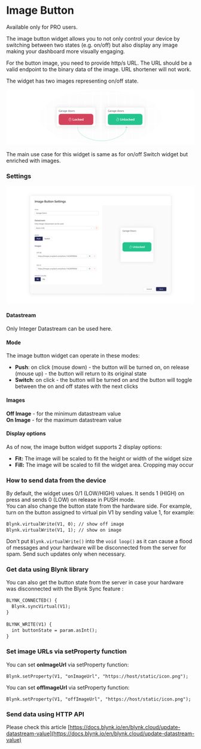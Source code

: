 # Image Button

Available only for PRO users.

The image button widget allows you to not only control your device by switching between two states (e.g. on/off) but also display any image making your dashboard more visually engaging.&#x20;

For the button image, you need to provide http/s URL. The URL should be a valid endpoint to the binary data of the image. URL shortener will not work.

The widget has two images representing on/off state.

![](../../.gitbook/assets/image-button-widget-newsletter.png)

The main use case for this widget is same as for on/off Switch widget but enriched with images.

### Settings

![Image Button SEttings](../../.gitbook/assets/image-button-widget-settings-documentation.png)

#### Datastream

Only Integer Datastream can be used here.

#### Mode

The image button widget can operate in these modes:

* **Push**: on click (mouse down) - the button will be turned on, on release (mouse up) - the button will return to its original state
* **Switch**: on click - the button will be turned on and the button will toggle between the on and off states with the next clicks

#### Images

**Off Image** - for the minimum datastream value\
**On Image** - for the maximum datastream value

#### Display options

As of now, the image button widget supports 2 display options:

* **Fit:** The image will be scaled to fit the height or width of the widget size
* **Fill:** The image will be scaled to fill the widget area. Cropping may occur

### How to send data from the device

By default, the widget uses 0/1 (LOW/HIGH) values. It sends 1 (HIGH) on press and sends 0 (LOW) on release in PUSH mode.\
You can also change the button state from the hardware side. For example, turn on the button assigned to virtual pin V1 by sending value 1, for example:

```
Blynk.virtualWrite(V1, 0); // show off image
Blynk.virtualWrite(V1, 1); // show on image
```

Don't put `Blynk.virtualWrite()` into the `void loop()` as it can cause a flood of messages and your hardware will be disconnected from the server for spam. Send such updates only when necessary.

### Get data using Blynk library

You can also get the button state from the server in case your hardware was disconnected with the Blynk Sync feature :

```
BLYNK_CONNECTED() {
  Blynk.syncVirtual(V1);
}

BLYNK_WRITE(V1) {
  int buttonState = param.asInt();
}
```

### Set image URLs via setProperty function

You can set **onImageUrl** via setProperty function:

```
Blynk.setProperty(V1, "onImageUrl", "https://host/static/icon.png");
```

You can set **offImageUrl** via setProperty function:

```
Blynk.setProperty(V1, "offImageUrl", "https://host/static/icon.png");
```

### Send data using HTTP API

Please check this article [https://docs.blynk.io/en/blynk.cloud/update-datastream-value](https://docs.blynk.io/en/blynk.cloud/update-datastream-value)
